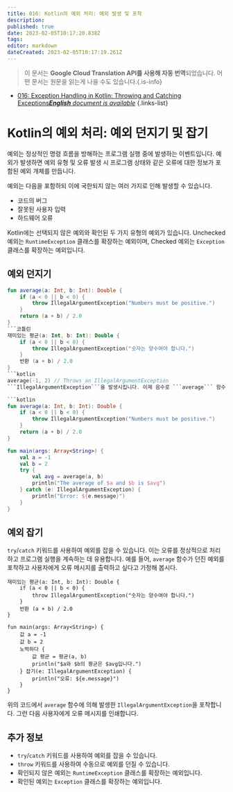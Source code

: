 ```yaml
---
title: 016: Kotlin의 예외 처리: 예외 발생 및 포착
description: 
published: true
date: 2023-02-05T10:17:20.838Z
tags: 
editor: markdown
dateCreated: 2023-02-05T10:17:19.261Z
---
```


> 이 문서는 **Google Cloud Translation API를 사용해 자동 번역**되었습니다.
어떤 문서는 원문을 읽는게 나을 수도 있습니다.{.is-info}



- [016: Exception Handling in Kotlin: Throwing and Catching Exceptions***English** document is available*](/en/Knowledge-base/Kotlin/Learning/016-exception-handling-in-kotlin-throwing-and-catching-exceptions)
{.links-list}


# Kotlin의 예외 처리: 예외 던지기 및 잡기

예외는 정상적인 명령 흐름을 방해하는 프로그램 실행 중에 발생하는 이벤트입니다. 예외가 발생하면 예외 유형 및 오류 발생 시 프로그램 상태와 같은 오류에 대한 정보가 포함된 예외 개체를 만듭니다.

예외는 다음을 포함하되 이에 국한되지 않는 여러 가지로 인해 발생할 수 있습니다.

- 코드의 버그
- 잘못된 사용자 입력
- 하드웨어 오류

Kotlin에는 선택되지 않은 예외와 확인된 두 가지 유형의 예외가 있습니다. Unchecked 예외는 ```RuntimeException``` 클래스를 확장하는 예외이며, Checked 예외는 ```Exception``` 클래스를 확장하는 예외입니다.

## 예외 던지기

```kotlin
fun average(a: Int, b: Int): Double {
    if (a < 0 || b < 0) {
        throw IllegalArgumentException("Numbers must be positive.")
    }
    return (a + b) / 2.0
}
```코틀린
재미있는 평균(a: Int, b: Int): Double {
    if (a < 0 || b < 0) {
        throw IllegalArgumentException("숫자는 양수여야 합니다.")
    }
    반환 (a + b) / 2.0
}
```kotlin
average(-1, 2) // Throws an IllegalArgumentException
```IllegalArgumentException```을 발생시킵니다. 이제 음수로 ```average``` 함수를 호출하려고 하면 예외가 발생하고 프로그램이 중단됩니다.

```kotlin
fun average(a: Int, b: Int): Double {
    if (a < 0 || b < 0) {
        throw IllegalArgumentException("Numbers must be positive.")
    }
    return (a + b) / 2.0
}

fun main(args: Array<String>) {
    val a = -1
    val b = 2
    try {
        val avg = average(a, b)
        println("The average of $a and $b is $avg")
    } catch (e: IllegalArgumentException) {
        println("Error: ${e.message}")
    }
}
```

## 예외 잡기

```try```/```catch``` 키워드를 사용하여 예외를 잡을 수 있습니다. 이는 오류를 정상적으로 처리하고 프로그램 실행을 계속하는 데 유용합니다. 예를 들어, ```average``` 함수가 던진 예외를 포착하고 사용자에게 오류 메시지를 출력하고 싶다고 가정해 봅시다.

```코틀린
재미있는 평균(a: Int, b: Int): Double {
    if (a < 0 || b < 0) {
        throw IllegalArgumentException("숫자는 양수여야 합니다.")
    }
    반환 (a + b) / 2.0
}

fun main(args: Array<String>) {
    값 a = -1
    값 b = 2
    노력하다 {
        값 평균 = 평균(a, b)
        println("$a와 $b의 평균은 $avg입니다.")
    } 잡기(e: IllegalArgumentException) {
        println("오류: ${e.message}")
    }
}
```

위의 코드에서 ```average``` 함수에 의해 발생한 ```IllegalArgumentException```을 포착합니다. 그런 다음 사용자에게 오류 메시지를 인쇄합니다.

## 추가 정보

- ```try```/```catch``` 키워드를 사용하여 예외를 잡을 수 있습니다.
- ```throw``` 키워드를 사용하여 수동으로 예외를 던질 수 있습니다.
- 확인되지 않은 예외는 ```RuntimeException``` 클래스를 확장하는 예외입니다.
- 확인된 예외는 ```Exception``` 클래스를 확장하는 예외입니다.